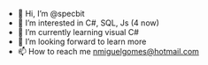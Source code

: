 - 👋 Hi, I’m @specbit
- 👀 I’m interested in C#, SQL, Js (4 now)
- 🌱 I’m currently learning visual C#
- 💞️ I’m looking forward to learn more
- 📫 How to reach me nmiguelgomes@hotmail.com

<!---
specbit/specbit is a ✨ special ✨ repository because its `README.md` (this file) appears on your GitHub profile.
You can click the Preview link to take a look at your changes.
--->
